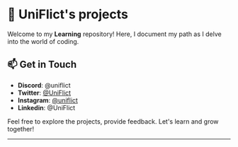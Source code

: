 # 🚀 UniFlict's projects

Welcome to my **Learning** repository! Here, I document my path as I delve into the world of coding.

## 📫 Get in Touch

- **Discord**: @uniflict
- **Twitter**: [@UniFlict](https://twitter.com/UniFlict)
- **Instagram**: [@uniflict](https://instagram.com/uniflict)
- **Linkedin**: @UniFlict

Feel free to explore the projects, provide feedback. Let's learn and grow together!

---
